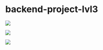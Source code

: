 # backend-project-lvl3

<a href="https://github.com/georg3103/backend-project-lvl3"><img src="https://github.com/georg3103/backend-project-lvl3/workflows/build/badge.svg"></a>

<a href="https://codeclimate.com/github/georg3103/backend-project-lvl3/maintainability"><img src="https://api.codeclimate.com/v1/badges/96e601e5617e001ebb82/maintainability" /></a>

<a href="https://codeclimate.com/github/georg3103/backend-project-lvl3/test_coverage"><img src="https://api.codeclimate.com/v1/badges/96e601e5617e001ebb82/test_coverage" /></a>


